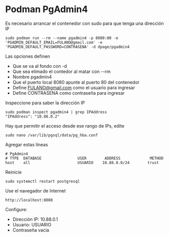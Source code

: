 
# Podman PgAdmin4

Es necesario arrancar el contenedor con sudo para que tenga una dirección IP

    sudo podman run --rm --name pgadmin4 -p 8080:80 -e 'PGADMIN_DEFAULT_EMAIL=FULANO@gmail.com' -e 'PGADMIN_DEFAULT_PASSWORD=CONTRASENA' -d dpage/pgadmin4

Las opciones definen

- Que se va al fondo con -d
- Que sea elimado el contedor al matar con --rm
- Nombre pgadmin4
- Que el puerto local 8080 apunte al puerto 80 del contenedor
- Define FULANO@gmail.com como el usuario para ingresar
- Define CONTRASENA como contraseña para ingresar

Inspeccione para saber la dirección IP

    sudo podman inspect pgadmin4 | grep IPAddress
    "IPAddress": "10.88.0.2"

Hay que permitir el acceso desde ese rango de IPs, edite

    sudo nano /var/lib/pgsql/data/pg_hba.conf

Agregar estas líneas

    # PgAdmin4
    # TYPE  DATABASE                USER        ADDRESS             METHOD
    host    all                     USUARIO    10.88.0.0/24        trust

Reinicie

    sudo systemctl restart postgresql

Use el navegador de Internet

    http://localhost:8080

Configure:

- Dirección IP: 10.88.0.1
- Usuario: USUARIO
- Contraseña vacía
